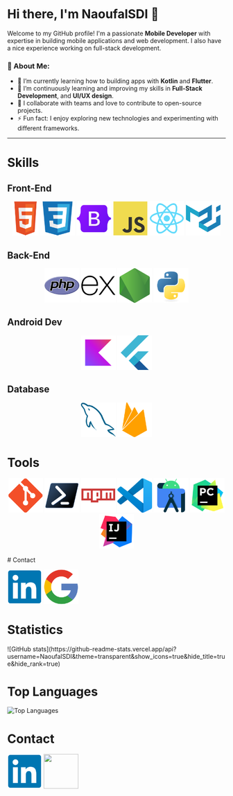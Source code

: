 # Hi there, I'm NaoufalSDI 👋

Welcome to my GitHub profile! I'm a passionate **Mobile Developer** with expertise in building mobile applications and web development. I also have a nice experience working on full-stack development.

### 🚀 About Me:
- 🔭 I’m currently learning how to building apps with **Kotlin** and **Flutter**.
- 🌱 I’m continuously learning and improving my skills in **Full-Stack Development**, and **UI/UX design**.
- 👯 I collaborate with teams and love to contribute to open-source projects.
- ⚡ Fun fact: I enjoy exploring new technologies and experimenting with different frameworks.

---

# Skills

## Front-End
<p align="center">
<img src="https://raw.githubusercontent.com/devicons/devicon/master/icons/html5/html5-original.svg" width="60" height="80"/>
<img src="https://raw.githubusercontent.com/devicons/devicon/master/icons/css3/css3-original.svg" width="80" height="80"/>
<img src="https://raw.githubusercontent.com/devicons/devicon/master/icons/bootstrap/bootstrap-original.svg" width="80" height="80"/>
<img src="https://raw.githubusercontent.com/devicons/devicon/master/icons/javascript/javascript-original.svg" width="80" height="80"/>
<img src="https://raw.githubusercontent.com/devicons/devicon/master/icons/react/react-original.svg" width="80" height="80"/>
<img src="https://raw.githubusercontent.com/devicons/devicon/master/icons/materialui/materialui-original.svg" width="80" height="80"/>
</p>

## Back-End
<p align="center">
<img src="https://raw.githubusercontent.com/devicons/devicon/master/icons/php/php-original.svg" width="80" height="80"/>
<img src="https://raw.githubusercontent.com/devicons/devicon/master/icons/express/express-original.svg" width="80" height="80"/>
<img src="https://raw.githubusercontent.com/devicons/devicon/master/icons/nodejs/nodejs-original.svg" width="80" height="80"/>
<img src="https://raw.githubusercontent.com/devicons/devicon/master/icons/python/python-original.svg" width="80" height="80"/>
</p>

## Android Dev
<p align="center">
<img src="https://raw.githubusercontent.com/devicons/devicon/master/icons/kotlin/kotlin-original.svg" width="80" height="80"/>
<img src="https://raw.githubusercontent.com/devicons/devicon/master/icons/flutter/flutter-original.svg" width="80" height="80"/>
</p>

## Database
<p align="center">
<img src="https://raw.githubusercontent.com/devicons/devicon/master/icons/mysql/mysql-original.svg" width="80" height="80"/>
<img src="https://raw.githubusercontent.com/devicons/devicon/master/icons/firebase/firebase-plain.svg" width="80" height="80"/>
</p>

# Tools
<p align="center">
<img src="https://raw.githubusercontent.com/devicons/devicon/master/icons/git/git-original.svg" width="80" height="80"/>
<img src="https://raw.githubusercontent.com/devicons/devicon/master/icons/powershell/powershell-original.svg" width="80" height="80"/>
<img src="https://raw.githubusercontent.com/devicons/devicon/master/icons/npm/npm-original-wordmark.svg" width="80" height="80"/>
<img src="https://raw.githubusercontent.com/devicons/devicon/master/icons/vscode/vscode-original.svg" width="80" height="80"/>
<img src="https://raw.githubusercontent.com/devicons/devicon/master/icons/androidstudio/androidstudio-original.svg" width="80" height="80"/>
<img src="https://raw.githubusercontent.com/devicons/devicon/master/icons/pycharm/pycharm-original.svg" width="80" height="80"/>
<img src="https://raw.githubusercontent.com/devicons/devicon/master/icons/intellij/intellij-original.svg" width="80" height="80"/>
</p>
# Contact
<p>
<a href="https://linkedin.com/in/NaoufalSDI"><img src="https://raw.githubusercontent.com/devicons/devicon/master/icons/linkedin/linkedin-original.svg" width="80" height="80"/></a>
<a href="mailto:souadi.naoufl@gmail.com"><img src="https://raw.githubusercontent.com/devicons/devicon/master/icons/google/google-original.svg" width="80" height="80"/></a>
</p>

# Statistics
<p background-color="#161616">
![GitHub stats](https://github-readme-stats.vercel.app/api?username=NaoufalSDI&theme=transparent&show_icons=true&hide_title=true&hide_rank=true)

# Top Languages

![Top Languages](https://github-readme-stats.vercel.app/api/top-langs/?username=NaoufalSDI&layout=compact&theme=transparent&hide_title=true)

# Contact
<p align="left">
<a href="https://linkedin.com/in/your-linkedin" target="blank"><img src="https://raw.githubusercontent.com/devicons/devicon/master/icons/linkedin/linkedin-original.svg" width="80" height="80"/></a>
<a href="mailto:your.email@gmail.com"><img src="https://raw.githubusercontent.com/microsoft/vscode-codicons/main/src/icons/mail.svg" width="80" height="80"/></a>
</p>

